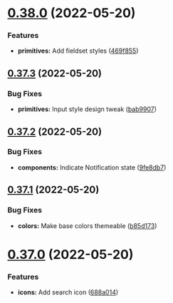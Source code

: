 # [0.38.0](https://github.com/jacecotton/tcds/compare/v0.37.3...v0.38.0) (2022-05-20)


### Features

* **primitives:** Add fieldset styles ([469f855](https://github.com/jacecotton/tcds/commit/469f8557542393cf974fe9f61758148496a2108d))



## [0.37.3](https://github.com/jacecotton/tcds/compare/v0.37.2...v0.37.3) (2022-05-20)


### Bug Fixes

* **primitives:** Input style design tweak ([bab9907](https://github.com/jacecotton/tcds/commit/bab9907ac38176a6ad517c3cce50a4d5da404a6e))



## [0.37.2](https://github.com/jacecotton/tcds/compare/v0.37.1...v0.37.2) (2022-05-20)


### Bug Fixes

* **components:** Indicate Notification state ([9fe8db7](https://github.com/jacecotton/tcds/commit/9fe8db7f98096e7bd9b13f7ebd7893130af8e337))



## [0.37.1](https://github.com/jacecotton/tcds/compare/v0.37.0...v0.37.1) (2022-05-20)


### Bug Fixes

* **colors:** Make base colors themeable ([b85d173](https://github.com/jacecotton/tcds/commit/b85d1730bd6805546c4e6689f576dc099e27a884))



# [0.37.0](https://github.com/jacecotton/tcds/compare/v0.36.3...v0.37.0) (2022-05-20)


### Features

* **icons:** Add search icon ([688a014](https://github.com/jacecotton/tcds/commit/688a014e97742ba01e73123f95c81bfe834c3766))



